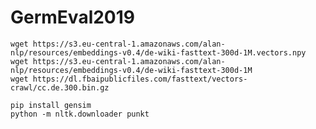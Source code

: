 # GermEval2019


    wget https://s3.eu-central-1.amazonaws.com/alan-nlp/resources/embeddings-v0.4/de-wiki-fasttext-300d-1M.vectors.npy
    wget https://s3.eu-central-1.amazonaws.com/alan-nlp/resources/embeddings-v0.4/de-wiki-fasttext-300d-1M
    wget https://dl.fbaipublicfiles.com/fasttext/vectors-crawl/cc.de.300.bin.gz

    pip install gensim
    python -m nltk.downloader punkt
